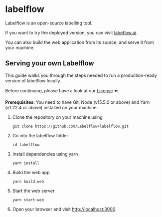 # labelflow

Labelflow is an open-source labelling tool.

If you want to try the deployed version, you can visit [labeflow.ai](https://labelflow.ai).

You can also build the web application from its source, and serve it from your machine.

## Serving your own Labelflow

This guide walks you through the steps needed to run a production-ready version of labelflow locally.

Before continuing, please have a look at our <a href="./LICENSE">License</a> ⬅️.

**Prerequisites**: You need to have Git, Node (v15.5.0 or above) and Yarn (v1.22.4 or above) installed on your machine.

1. Clone the repository on your machine using  

   ```shell
   git clone https://github.com/Labelflow/labelflow.git
   ```

2. Go into the labelflow folder

    ```shell
    cd labelflow
    ```

3. Install dependencies using yarn

    ```shell
    yarn install
    ```

4. Build the web app

    ```shell
    yarn build:web
    ```

5. Start the web server

    ```shell
    yarn start:web
    ```

6. Open your browser and visit [http://localhost:3000](http://localhost:3000).
